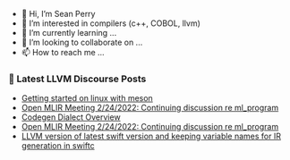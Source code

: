 - 👋 Hi, I’m Sean Perry
- 👀 I’m interested in compilers (c++, COBOL, llvm)
- 🌱 I’m currently learning ...
- 💞️ I’m looking to collaborate on ...
- 📫 How to reach me ...

<!---
s66perry/s66perry is a ✨ special ✨ repository because its `README.md` (this file) appears on your GitHub profile.
You can click the Preview link to take a look at your changes.
--->
### 📕 Latest LLVM Discourse Posts

<!-- DISCOURSE-LLVM:START -->
- [Getting started on linux with meson](https://discourse.llvm.org/t/getting-started-on-linux-with-meson/60839/1)
- [Open MLIR Meeting 2/24/2022: Continuing discussion re ml_program](https://discourse.llvm.org/t/open-mlir-meeting-2-24-2022-continuing-discussion-re-ml-program/60441/7)
- [Codegen Dialect Overview](https://discourse.llvm.org/t/codegen-dialect-overview/2723/10)
- [Open MLIR Meeting 2/24/2022: Continuing discussion re ml_program](https://discourse.llvm.org/t/open-mlir-meeting-2-24-2022-continuing-discussion-re-ml-program/60441/6)
- [LLVM version of latest swift version and keeping variable names for IR generation in swiftc](https://discourse.llvm.org/t/llvm-version-of-latest-swift-version-and-keeping-variable-names-for-ir-generation-in-swiftc/60832/2)
<!-- DISCOURSE-LLVM:END -->
